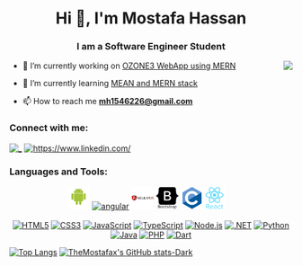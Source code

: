 <h1 align="center">Hi 👋, I'm Mostafa Hassan</h1>
<h3 align="center">I am a Software Engineer Student</h3>
<img src="https://78.media.tumblr.com/95f02d55724b631531d0b32dbd001297/tumblr_p177vracYv1wh4uq0o1_1280.gif" align="right" height=240>

- 🔭 I’m currently working on [OZONE3 WebApp using MERN](https://github.com/TheMostafax/Ozone3-WebApp-MERN.git)

- 🌱 I’m currently learning [MEAN and MERN stack](https://www.geeksforgeeks.org/difference-between-mean-stack-and-mern-stack/)

- 📫 How to reach me **mh1546226@gmail.com**




<h3 align="left">Connect with me:</h3>
<p align="left">
<a href="https://instagram.com/_" target="blank"><img align="center" src="https://raw.githubusercontent.com/rahuldkjain/github-profile-readme-generator/master/src/images/icons/Social/instagram.svg" alt="_" height="30" width="40" /></a>
<a href="https://linkedin.com/in/https://www.linkedin.com/" target="blank"><img align="center" src="https://raw.githubusercontent.com/rahuldkjain/github-profile-readme-generator/master/src/images/icons/Social/linked-in-alt.svg" alt="https://www.linkedin.com/" height="30" width="40" /></a>
</p>

<h3 align="left">Languages and Tools:</h3>
<div align="center">
  <div>
    <a href="https://developer.android.com" target="_blank" rel="noreferrer"><img src="https://raw.githubusercontent.com/devicons/devicon/master/icons/android/android-original-wordmark.svg" alt="android" width="40" height="40"></a>
    <a href="https://angular.io" target="_blank" rel="noreferrer"><img src="https://angular.io/assets/images/logos/angular/angular.svg" alt="angular" width="40" height="40"></a>
    <a href="https://angular.io" target="_blank" rel="noreferrer"><img src="https://raw.githubusercontent.com/devicons/devicon/master/icons/angularjs/angularjs-original-wordmark.svg" alt="angularjs" width="40" height="40"></a>
    <a href="https://getbootstrap.com" target="_blank" rel="noreferrer"><img src="https://raw.githubusercontent.com/devicons/devicon/master/icons/bootstrap/bootstrap-plain-wordmark.svg" alt="bootstrap" width="40" height="40"></a>
    <a href="https://www.cprogramming.com/" target="_blank" rel="noreferrer"><img src="https://raw.githubusercontent.com/devicons/devicon/master/icons/c/c-original.svg" alt="c" width="40" height="40"></a   <a href="https://reactjs.org/" target="_blank" rel="noreferrer"><img src="https://raw.githubusercontent.com/devicons/devicon/master/icons/react/react-original-wordmark.svg" alt="react" width="40" height="40"></a>
  </div>
  <br>
  <div>
    <a href="#"><img src="https://img.shields.io/badge/-HTML5-E34F26?style=flat-square&logo=html5&logoColor=ffffff" alt="HTML5"></a>
    <a href="#"><img src="https://img.shields.io/badge/-CSS3-1572B6?style=flat-square&logo=css3" alt="CSS3"></a>
    <a href="#"><img src="https://img.shields.io/badge/-JavaScript-F7DF1E?style=flat-square&logo=javascript&logoColor=000000" alt="JavaScript"></a>
    <a href="#"><img src="https://img.shields.io/badge/-TypeScript-007ACC?style=flat-square&logo=typescript&logoColor=ffffff" alt="TypeScript"></a>
    <a href="#"><img src="https://img.shields.io/badge/-Node.js-339933?style=flat-square&logo=node.js&logoColor=ffffff" alt="Node.js"></a>
    <a href=".NET"><img src="https://img.shields.io/badge/-.NET-512BD4?style=flat-square&logo=.net&logoColor=ffffff" alt=".NET"></a>
    <a href="#"><img src="https://img.shields.io/badge/-Python-3776AB?style=flat-square&logo=python&logoColor=ffffff" alt="Python"></a>
    <a href="#"><img src="https://img.shields.io/badge/-Java-007396?style=flat-square&logo=java&logoColor=ffffff" alt="Java"></a>
    <a href="#"><img src="https://img.shields.io/badge/-PHP-777BB4?style=flat-square&logo=php&logoColor=ffffff" alt="PHP"></a>
    <a href="#"><img src="https://img.shields.io/badge/-Dart-0175C2?style=flat-square&logo=dart&logoColor=ffffff" alt="Dart"></a>
  </div>
</div>

[![Top Langs](https://github-readme-stats.vercel.app/api/top-langs/?username=TheMostafax&theme=nightowl&langs_count=4)](https://github.com/TheMostafax/github-readme-stats)
[![TheMostafax's GitHub stats-Dark](https://github-readme-stats.vercel.app/api?username=TheMostafax&show_icons=true&theme=nightowl)](https://github.com/TheMostafax/github-readme-stats#gh-dark-mode-only)

